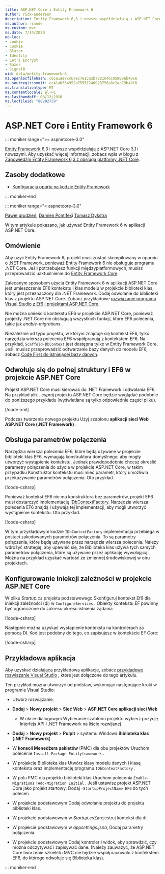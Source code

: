 ```yaml
---
title: ASP.NET Core i Entity Framework 6
author: rick-anderson
description: Entity Framework 6,3 i nowsze współdziałają z ASP.NET Core 3,1 i nowszymi.
ms.author: riande
ms.custom: mvc
ms.date: 7/14/2020
no-loc:
- cookie
- Cookie
- Blazor
- Identity
- Let's Encrypt
- Razor
- SignalR
uid: data/entity-framework-6
ms.openlocfilehash: c65a1ae7cc67ec7e15a2b732184bc05803eb40ce
ms.sourcegitcommit: ec41ab354952b75557240923756a8c2ac79b49f8
ms.translationtype: MT
ms.contentlocale: pl-PL
ms.lasthandoff: 08/13/2020
ms.locfileid: "88202759"
---
```

# <a name="aspnet-core-and-entity-framework-6"></a>ASP.NET Core i Entity Framework 6
::: moniker range=">= aspnetcore-3.0"

[Entity Framework](/ef/ef6/) 6,3 i nowsze współdziałają z ASP.NET Core 3,1 i nowszymi. Aby uzyskać więcej informacji, zobacz wpis w blogu z [Zapowiedźm Entity Framework 6,3 z obsługą platformy .NET Core](https://devblogs.microsoft.com/dotnet/announcing-entity-framework-6-3-preview-with-net-core-support/).

## <a name="additional-resources"></a>Zasoby dodatkowe

* [Konfiguracja oparta na kodzie Entity Framework](/ef/ef6/fundamentals/configuring/code-based)

::: moniker-end

::: moniker range="< aspnetcore-3.0"

[Paweł grudzień](https://github.com/pgrudzien12), [Damien Pontifex](https://github.com/DamienPontifex)i [Tomasz Dykstra](https://github.com/tdykstra)

W tym artykule pokazano, jak używać Entity Framework 6 w aplikacji ASP.NET Core.    

## <a name="overview"></a>Omówienie 

Aby użyć Entity Framework 6, projekt musi zostać skompilowany w oparciu o .NET Framework, ponieważ Entity Framework 6 nie obsługuje programu .NET Core. Jeśli potrzebujesz funkcji międzyplatformowych, musisz przeprowadzić uaktualnienie do [Entity Framework Core](/ef/).  

Zalecanym sposobem użycia Entity Framework 6 w aplikacji ASP.NET Core jest umieszczenie EF6 kontekstu i klas modelu w projekcie biblioteki klas, który jest przeznaczony dla .NET Framework. Dodaj odwołanie do biblioteki klas z projektu ASP.NET Core. Zobacz przykładowe [rozwiązanie programu Visual Studio z Ef6 i projektami ASP.NET Core](https://github.com/dotnet/AspNetCore.Docs/tree/master/aspnetcore/data/entity-framework-6/sample/).  

Nie można umieścić kontekstu EF6 w projekcie ASP.NET Core, ponieważ projekty .NET Core nie obsługują wszystkich funkcji, które EF6 polecenia, takie jak *enable-migrations* .    

Niezależnie od typu projektu, w którym znajduje się kontekst EF6, tylko narzędzia wiersza polecenia EF6 współpracują z kontekstem EF6. Na przykład, `Scaffold-DbContext` jest dostępna tylko w Entity Framework Core. Jeśli musisz przeprowadzić odtwarzanie bazy danych do modelu EF6, zobacz [Code First do istniejącej bazy danych](https://msdn.microsoft.com/jj200620).  

## <a name="reference-full-framework-and-ef6-in-the-aspnet-core-project"></a>Odwołuje się do pełnej struktury i EF6 w projekcie ASP.NET Core 

Projekt ASP.NET Core musi kierować do .NET Framework i odwołania EF6. Na przykład plik *. csproj* projektu ASP.NET Core będzie wyglądać podobnie do poniższego przykładu (wyświetlane są tylko odpowiednie części pliku).    

[!code-xml[](entity-framework-6/sample/MVCCore/MVCCore.csproj?range=3-9&highlight=2)]   

Podczas tworzenia nowego projektu Użyj szablonu **aplikacji sieci Web ASP.NET Core (.NET Framework)** .    

## <a name="handle-connection-strings"></a>Obsługa parametrów połączenia    

Narzędzia wiersza polecenia EF6, które będą używane w projekcie biblioteki klas EF6, wymagają konstruktora domyślnego, aby mogły utworzyć wystąpienie kontekstu. Jednak prawdopodobnie chcesz określić parametry połączenia do użycia w projekcie ASP.NET Core, w takim przypadku Konstruktor kontekstu musi mieć parametr, który umożliwia przekazywanie parametrów połączenia. Oto przykład.   

[!code-csharp[](entity-framework-6/sample/EF6/SchoolContext.cs?name=snippet_Constructor)]   

Ponieważ kontekst EF6 nie ma konstruktora bez parametrów, projekt EF6 musi dostarczyć implementację [IDbContextFactory](https://msdn.microsoft.com/library/hh506876). Narzędzia wiersza polecenia EF6 znajdą i używają tej implementacji, aby mogli utworzyć wystąpienie kontekstu. Oto przykład.    

[!code-csharp[](entity-framework-6/sample/EF6/SchoolContextFactory.cs?name=snippet_IDbContextFactory)]  

W tym przykładowym kodzie `IDbContextFactory` implementacja przebiega w postaci zakodowanych parametrów połączenia. To są parametry połączenia, które będą używane przez narzędzia wiersza polecenia. Należy wdrożyć strategię, aby upewnić się, że Biblioteka klas używa tych samych parametrów połączenia, które są używane przez aplikację wywołującą. Można na przykład uzyskać wartość ze zmiennej środowiskowej w obu projektach.   

## <a name="set-up-dependency-injection-in-the-aspnet-core-project"></a>Konfigurowanie iniekcji zależności w projekcie ASP.NET Core  

W pliku *Startup.cs* projektu podstawowego Skonfiguruj kontekst Ef6 dla iniekcji zależności (di) w `ConfigureServices` . Obiekty kontekstu EF powinny być ograniczone do zakresu okresu istnienia żądania.   

[!code-csharp[](entity-framework-6/sample/MVCCore/Startup.cs?name=snippet_ConfigureServices&highlight=5)]   

Następnie można uzyskać wystąpienie kontekstu na kontrolerach za pomocą DI. Kod jest podobny do tego, co zapisujesz w kontekście EF Core:    

[!code-csharp[](entity-framework-6/sample/MVCCore/Controllers/StudentsController.cs?name=snippet_ContextInController)]  

## <a name="sample-application"></a>Przykładowa aplikacja   

Aby uzyskać działającą przykładową aplikację, zobacz [przykładowe rozwiązanie Visual Studio](https://github.com/dotnet/AspNetCore.Docs/tree/master/aspnetcore/data/entity-framework-6/sample/) , które jest dołączone do tego artykułu.  

Ten przykład można utworzyć od podstaw, wykonując następujące kroki w programie Visual Studio:    

* Utwórz rozwiązanie.    

* **Dodaj** > **Nowy projekt** > **Sieć Web** > **ASP.NET Core aplikacji sieci Web**    
  * W oknie dialogowym Wybieranie szablonu projektu wybierz pozycję Interfejs API i .NET Framework na liście rozwijanej 

* **Dodaj** > **Nowy projekt** > **Pulpit** > systemu Windows **Biblioteka klas (.NET Framework)**  

* W **konsoli Menedżera pakietów** (PMC) dla obu projektów Uruchom polecenie `Install-Package Entityframework` .    

* W projekcie Biblioteka klas Utwórz klasy modelu danych i klasę kontekstu oraz implementację programu `IDbContextFactory` .    

* W polu PMC dla projektu biblioteki klas Uruchom polecenia `Enable-Migrations` i `Add-Migration Initial` . Jeśli ustawisz projekt ASP.NET Core jako projekt startowy, Dodaj `-StartupProjectName EF6` do tych poleceń. 

* W projekcie podstawowym Dodaj odwołanie projektu do projektu biblioteki klas.    

* W projekcie podstawowym w *Startup.cs*Zarejestruj kontekst dla di.    

* W projekcie podstawowym w *appsettings.jsna*, Dodaj parametry połączenia.    

* W projekcie podstawowym Dodaj kontroler i widok, aby sprawdzić, czy można odczytywać i zapisywać dane. (Należy zauważyć, że ASP.NET Core tworzenie szkieletu MVC nie będzie współpracowało z kontekstem EF6, do którego odwołuje się Biblioteka klas).

::: moniker-end
